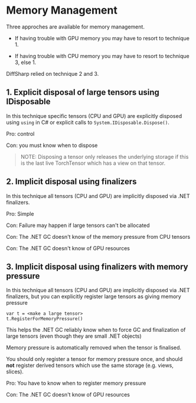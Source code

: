 

# Memory Management

Three approches are available for memory management.

- If having trouble with GPU memory you may have to resort to technique 1.

- If having trouble with CPU memory you may have to resort to technique 3, else 1.

DiffSharp relied on technique 2 and 3.

## 1. Explicit disposal of large tensors using IDisposable

In this technique specific tensors (CPU and GPU) are explicitly disposed
using `using` in C# or explicit calls to `System.IDisposable.Dispose()`.

Pro: control

Con: you must know when to dispose

> NOTE: Disposing a tensor only releases the underlying storage if this is the last
> live TorchTensor which has a view on that tensor.

## 2. Implicit disposal using finalizers

In this technique all tensors (CPU and GPU) are implicitly disposed via .NET finalizers.

Pro: Simple

Con: Failure may happen if large tensors can't be allocated

Con: The .NET GC doesn't know of the memory pressure from CPU tensors

Con: The .NET GC doesn't know of GPU resources

## 3. Implicit disposal using finalizers with memory pressure

In this technique all tensors (CPU and GPU) are implicitly disposed via .NET finalizers,
but you can explicitly register large tensors as giving memory pressure

    var t = <make a large tensor>
    t.RegisterForMemoryPressure()

This helps the .NET GC reliably know when to force GC and finalization of large tensors
(even though they are small .NET objects)

Memory pressure is automatically removed when the tensor is finalised.

You should only register a tensor for memory pressure once, and should **not** register derived
tensors which use the same storage (e.g. views, slices).

Pro: You have to know when to register memory pressure

Con: The .NET GC doesn't know of GPU resources


